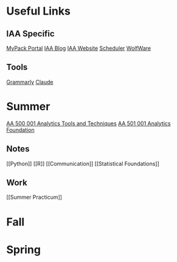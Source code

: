 # Useful Links
## IAA Specific
[MyPack Portal](https://portalsp.acs.ncsu.edu/psc/CS92PRD/EMPLOYEE/NCSIS/c/NUI_FRAMEWORK.PT_LANDINGPAGE.GBL)
[IAA Blog](https://datacolumn.iaa.ncsu.edu/)
[IAA Website](https://analytics.ncsu.edu/)
[Scheduler](https://analytics.ncsu.edu/scheduler/)
[WolfWare](https://wolfware.ncsu.edu/courses/my-wolfware/)

## Tools
[Grammarly](https://app.grammarly.com/)
[Claude](https://claude.ai/)

# Summer
[AA 500 001 Analytics Tools and Techniques](https://moodle-courses2425.wolfware.ncsu.edu/course/view.php?id=94)
[AA 501 001 Analytics Foundation](https://moodle-courses2425.wolfware.ncsu.edu/course/view.php?id=95&bp=s)

## Notes
[[Python]]
[[R]]
[[Communication]]
[[Statistical Foundations]]

## Work
[[Summer Practicum]]

# Fall

# Spring

